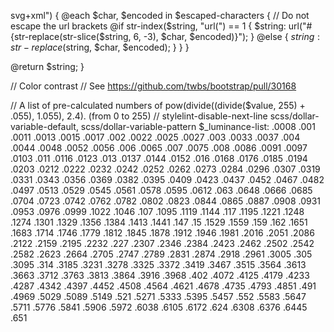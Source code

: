 svg+xml") {
    @each $char, $encoded in $escaped-characters {
      // Do not escape the url brackets
      @if str-index($string, "url(") == 1 {
        $string: url("#{str-replace(str-slice($string, 6, -3), $char, $encoded)}");
      } @else {
        $string: str-replace($string, $char, $encoded);
      }
    }
  }

  @return $string;
}

// Color contrast
// See https://github.com/twbs/bootstrap/pull/30168

// A list of pre-calculated numbers of pow(divide((divide($value, 255) + .055), 1.055), 2.4). (from 0 to 255)
// stylelint-disable-next-line scss/dollar-variable-default, scss/dollar-variable-pattern
$_luminance-list: .0008 .001 .0011 .0013 .0015 .0017 .002 .0022 .0025 .0027 .003 .0033 .0037 .004 .0044 .0048 .0052 .0056 .006 .0065 .007 .0075 .008 .0086 .0091 .0097 .0103 .011 .0116 .0123 .013 .0137 .0144 .0152 .016 .0168 .0176 .0185 .0194 .0203 .0212 .0222 .0232 .0242 .0252 .0262 .0273 .0284 .0296 .0307 .0319 .0331 .0343 .0356 .0369 .0382 .0395 .0409 .0423 .0437 .0452 .0467 .0482 .0497 .0513 .0529 .0545 .0561 .0578 .0595 .0612 .063 .0648 .0666 .0685 .0704 .0723 .0742 .0762 .0782 .0802 .0823 .0844 .0865 .0887 .0908 .0931 .0953 .0976 .0999 .1022 .1046 .107 .1095 .1119 .1144 .117 .1195 .1221 .1248 .1274 .1301 .1329 .1356 .1384 .1413 .1441 .147 .15 .1529 .1559 .159 .162 .1651 .1683 .1714 .1746 .1779 .1812 .1845 .1878 .1912 .1946 .1981 .2016 .2051 .2086 .2122 .2159 .2195 .2232 .227 .2307 .2346 .2384 .2423 .2462 .2502 .2542 .2582 .2623 .2664 .2705 .2747 .2789 .2831 .2874 .2918 .2961 .3005 .305 .3095 .314 .3185 .3231 .3278 .3325 .3372 .3419 .3467 .3515 .3564 .3613 .3663 .3712 .3763 .3813 .3864 .3916 .3968 .402 .4072 .4125 .4179 .4233 .4287 .4342 .4397 .4452 .4508 .4564 .4621 .4678 .4735 .4793 .4851 .491 .4969 .5029 .5089 .5149 .521 .5271 .5333 .5395 .5457 .552 .5583 .5647 .5711 .5776 .5841 .5906 .5972 .6038 .6105 .6172 .624 .6308 .6376 .6445 .651